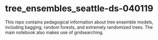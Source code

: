 # tree_ensembles_seattle-ds-040119

This repo contains pedagogical information about tree ensemble models, including
bagging, random forests, and extremely randomized trees. The main notebook also
makes use of gridsearching.
